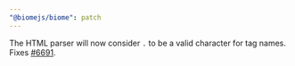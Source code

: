 ```yaml
---
"@biomejs/biome": patch
---
```


The HTML parser will now consider `.` to be a valid character for tag names. Fixes [#6691](https://github.com/biomejs/biome/issues/6691).
